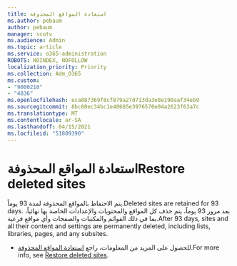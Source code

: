 ```yaml
---
title: استعادة المواقع المحذوفة
ms.author: pebaum
author: pebaum
manager: scotv
ms.audience: Admin
ms.topic: article
ms.service: o365-administration
ROBOTS: NOINDEX, NOFOLLOW
localization_priority: Priority
ms.collection: Adm_O365
ms.custom:
- "9000210"
- "4836"
ms.openlocfilehash: eca087369f8cf879a27d713da3e8e190aaf34eb9
ms.sourcegitcommit: 8bc60ec34bc1e40685e3976576e04a2623f63a7c
ms.translationtype: MT
ms.contentlocale: ar-SA
ms.lasthandoff: 04/15/2021
ms.locfileid: "51809390"
---
```

# <a name="restore-deleted-sites"></a><span data-ttu-id="020ad-102">استعادة المواقع المحذوفة</span><span class="sxs-lookup"><span data-stu-id="020ad-102">Restore deleted sites</span></span>

<span data-ttu-id="020ad-103">يتم الاحتفاظ بالمواقع المحذوفة لمدة 93 يوماً.</span><span class="sxs-lookup"><span data-stu-id="020ad-103">Deleted sites are retained for 93 days.</span></span> <span data-ttu-id="020ad-104">بعد مرور 93 يوماً، يتم حذف كل المواقع والمحتويات والإعدادات الخاصة بها نهائياً، بما في ذلك القوائم والمكتبات والصفحات وأي مواقع فرعية.</span><span class="sxs-lookup"><span data-stu-id="020ad-104">After 93 days, sites and all their content and settings are permanently deleted, including lists, libraries, pages, and any subsites.</span></span>

- <span data-ttu-id="020ad-105">للحصول على المزيد من المعلومات، راجع [استعادة المواقع المحذوفة](https://docs.microsoft.com/sharepoint/restore-deleted-site-collection).</span><span class="sxs-lookup"><span data-stu-id="020ad-105">For more info, see [Restore deleted sites](https://docs.microsoft.com/sharepoint/restore-deleted-site-collection).</span></span>
